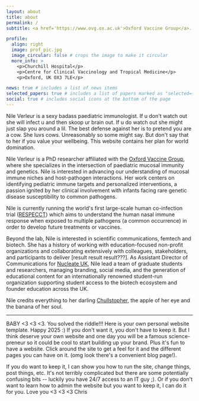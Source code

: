 ```yaml
---
layout: about
title: about
permalink: /
subtitle: <a href='https://www.ovg.ox.ac.uk'>Oxford Vaccine Group</a>. PhD in Paediatrics | Director of Communications, Nucleate UK

profile:
  align: right
  image: prof_pic.jpg
  image_circular: false # crops the image to make it circular
  more_info: >
    <p>Churchill Hospital</p>
    <p>Centre for Clinical Vaccinology and Tropical Medicine</p>
    <p>Oxford, UK OX3 7LE</p>

news: true # includes a list of news items
selected_papers: true # includes a list of papers marked as "selected={true}"
social: true # includes social icons at the bottom of the page
---
```


Nile Verleur is a sexy badass paediatric immunologist. If u don't watch out she will infect u and then skoop ur brain out. If u do watch out she might just slap you around a lil. The best defense against her is to pretend you are a cow. She luvs cows. Unreasonably so some might say. But don't say that to her if you value your wellbeing. This website contains her plan for world domination. 

Nile Verleur is a PhD researcher affiliated with the [Oxford Vaccine Group](https://www.ovg.ox.ac.uk), where she specializes in the intersection of paediatric mucosal immunity and genetics. Nile is interested in advancing our understanding of mucosal immune niches and host-pathogen interactions. Her work centers on identifying pediatric immune targets and personalized interventions, a passion ignited by her clinical involvement with infants facing rare genetic disease susceptibility to common pathogens.

Nile is currently running the world's first large-scale human co-infection trial ([RESPECCT](https://trials.ovg.ox.ac.uk/trials/sites/default/files/trials_attachments/RESPECCT%20Participant%20Information%20Sheet%20V1.3%2008%20April%202024_0.pdf)) which aims to understand the human nasal immune response when exposed to multiple pathogens (a common occurrence) in order to develop future treatments or vaccines. 

Beyond the lab, Nile is interested in scientific communications, femtech and biotech. She has a history of working with education-focused non-profit organizations and collaborating extensively with colleagues, stakeholders, and participants to deliver [result result result???]. As Assistant Director of Communications for [Nucleate UK](https://nucleate.xyz/locations/united-kingdom/), Nile lead a team of graduate students and researchers, managing branding, social media, and the generation of educational content for an internationally renowned student-run organization supporting student access to the biotech ecosystem and founder education across the UK.

Nile credits everything to her darling [Chullstopher](https://chris-hull.com), the apple of her eye and the banana of her soul. 

------------------------------------------------------------------------------------------------------------------------------


BABY <3 <3 <3. You solved the riddle!!! Here is your own personal website template. Happy 2025 :)
If you don't want it, you don't have to keep it. But I think deserve your own website and one day you will be a famous science-preneur so it could be cool to start building up your brand. Plus it's fun to have a website. 
Click around the site to get a feel for it and the different pages you can have on it. (omg look there's a convenient blog page!).

If you do want to keep it, I can show you how to run the site, change things, post things, etc. It's not terribly complicated but there are some potentially confusing bits -- luckily you have 24/7 access to an IT guy ;). Or if you don't want to learn how to admin the website but you want to keep it, I can do it for you. 
Love you <3 <3 <3
Chris